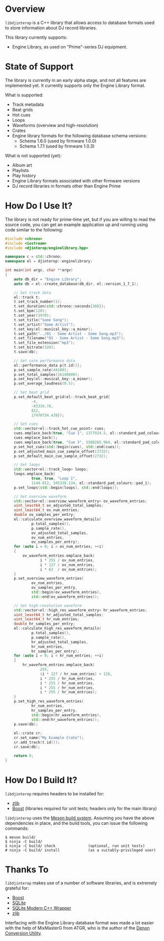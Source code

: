 Overview
========

`libdjinterop` is a C++ library that allows access to database formats used to store information about DJ record libraries.

This library currently supports:

* Engine Library, as used on "Prime"-series DJ equipment.

State of Support
================

The library is currently in an early alpha stage, and not all features are implemented yet.  It currently supports only the Engine Library format.

What is supported:

* Track metadata
* Beat grids
* Hot cues
* Loops
* Waveforms (overview and high-resolution)
* Crates
* Engine library formats for the following database schema versions:
  * Schema 1.6.0 (used by firmware 1.0.0)
  * Schema 1.7.1 (used by firmware 1.0.3)

What is not supported (yet):

* Album art
* Playlists
* Play history
* Engine Library formats associated with other firmware versions
* DJ record libraries in formats other than Engine Prime

How Do I Use It?
================

The library is not ready for prime-time yet, but if you are willing to read the source code, you can get an example application up and running using code similar to the following:

```c++
#include <chrono>
#include <iostream>
#include <djinterop/enginelibrary.hpp>

namespace c = std::chrono;
namespace el = djinterop::enginelibrary;

int main(int argc, char **argv)
{
    auto db_dir = "Engine Library";
    auto db = el::create_database(db_dir, el::version_1_7_1);

    // Set track data
    el::track t;
    t.set_track_number(1);
    t.set_duration(std::chrono::seconds{366});
    t.set_bpm(120);
    t.set_year(1970);
    t.set_title("Some Song");
    t.set_artist("Some Artist");
    t.set_key(el::musical_key::a_minor);
    t.set_path("../01 - Some Artist - Some Song.mp3");
    t.set_filename("01 - Some Artist - Some Song.mp3");
    t.set_file_extension("mp3");
    t.set_bitrate(320);
    t.save(db);

    // Set core performance data
    el::performance_data p{t.id()};
    p.set_sample_rate(44100);
    p.set_total_samples(16140600);
    p.set_key(el::musical_key::a_minor);
    p.set_average_loudness(0.5);

    // Set beat grid
    p.set_default_beat_grid(el::track_beat_grid{
            -4,
            -83316.78,
            812,
            17470734.439});

    // Set cues
    std::vector<el::track_hot_cue_point> cues;
    cues.emplace_back(true, "Cue 1", 1377924.5, el::standard_pad_colours::pad_1);
    cues.emplace_back();
    cues.emplace_back(true, "Cue 3", 5508265.964, el::standard_pad_colours::pad_3);
    p.set_hot_cues(std::begin(cues), std::end(cues));
    p.set_adjusted_main_cue_sample_offset(2732);
    p.set_default_main_cue_sample_offset(2732);

    // Set loops
    std::vector<el::track_loop> loops;
    loops.emplace_back(
            true, true, "Loop 1",
            1144.012, 345339.134, el::standard_pad_colours::pad_1);
    p.set_loops(std::begin(loops), std::end(loops));

    // Set overview waveform
    std::vector<el::overview_waveform_entry> ov_waveform_entries;
    uint_least64_t ov_adjusted_total_samples;
    uint_least64_t ov_num_entries;
    double ov_samples_per_entry;
    el::calculate_overview_waveform_details(
            p.total_samples(),
            p.sample_rate(),
            ov_adjusted_total_samples,
            ov_num_entries,
            ov_samples_per_entry);
    for (auto i = 0; i < ov_num_entries; ++i)
    {
        ov_waveform_entries.emplace_back(
                i * 255 / ov_num_entries,
                i * 127 / ov_num_entries,
                i * 63  / ov_num_entries);
    }
    p.set_overview_waveform_entries(
            ov_num_entries,
            ov_samples_per_entry,
            std::begin(ov_waveform_entries),
            std::end(ov_waveform_entries));

    // Set high-resolution waveform
    std::vector<el::high_res_waveform_entry> hr_waveform_entries;
    uint_least64_t hr_adjusted_total_samples;
    uint_least64_t hr_num_entries;
    double hr_samples_per_entry;
    el::calculate_high_res_waveform_details(
            p.total_samples(),
            p.sample_rate(),
            hr_adjusted_total_samples,
            hr_num_entries,
            hr_samples_per_entry);
    for (auto i = 0; i < hr_num_entries; ++i)
    {
        hr_waveform_entries.emplace_back(
                255,
                (i * 127 / hr_num_entries) + 128,
                i * 255 / hr_num_entries,
                i * 255 / hr_num_entries,
                i * 255 / hr_num_entries,
                i * 255 / hr_num_entries);
    }
    p.set_high_res_waveform_entries(
            hr_num_entries,
            hr_samples_per_entry,
            std::begin(hr_waveform_entries),
            std::end(hr_waveform_entries));
    p.save(db);
    
    el::crate cr;
    cr.set_name("My Example Crate");
    cr.add_track(t.id());
    cr.save(db);

    return 0;
}
```

How Do I Build It?
============================

`libdjinterop` requires headers to be installed for:

* [zlib](http://zlib.net)
* [Boost](https://boost.org) (libraries required for unit tests; headers only for the main library)

`libdjinterop` uses the [Meson build system](https://mesonbuild.com).  Assuming you have the above dependencies in place, and the build tools, you can issue the following commands:

```
$ meson build/
$ ninja -C build/
$ ninja -C build/ check               (optional, run unit tests)
# ninja -C build/ install             (as a suitably-privileged user)
```

Thanks To
=========

`libdjinterop` makes use of a number of software libraries, and is extremely grateful for:

* [Boost](https://boost.org)
* [SQLite](https://sqlite.org)
* [SQLite Modern C++ Wrapper](https://github.com/SqliteModernCpp/sqlite_modern_cpp)
* [zlib](http://zlib.net)

Interfacing with the Engine Library database format was made a lot easier with the help of MixMasterG from ATGR, who is the author of the [Denon Conversion Utility](https://sellfy.com/atgr_production_team).
